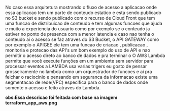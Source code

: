No caso essa arquitetura mostrando o fluxo de acesso a aplicacao onde essa aplicacao tem um parte de conteudo estatico e esta sendo publicado no S3 bucket e sendo publicado com o recurso de Cloud Front que tem uma funcao de distribuicao de conteudo e tem algumas funcoes que ajuda e muito a experiencia do usuario como por exemplo se o conteudo ja estiver no ponto de presenca com a menor latencia e caso nao tenha o conteudo ai o acesso se faz atraves do S3 Bucket, o API GATEWAY como por exemplo o APIGEE ele tem uma funcao de criacao , publicacao , monitoria e protecao das API's um bom exemplo do uso de API e nao permitir o acesso direto ao banco de dados e pra terminar o O AWS Lambda permite que você execute funções em um ambiente sem servidor para processar eventos a LAMBDA usa varias trigers eu gosto de pensar grosseiramente no lambda como um orquestrador de funcoes e ai pra feichar o raciocinio e pensando em seguranca da informacao existe uma segmentacao de rede(VPC) especifica para o banco de dados onde somente o acesso e feito atraves do Lambda.

<b>obs:Essa descricao foi feitada com base na imagem terraform_app_aws.png</b>